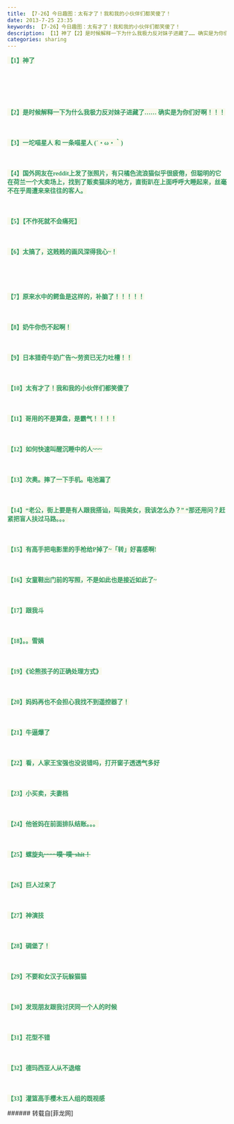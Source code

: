 ```yaml
---
title: 【7-26】今日趣图：太有才了！我和我的小伙伴们都笑傻了！
date: 2013-7-25 23:35
keywords: 【7-26】今日趣图：太有才了！我和我的小伙伴们都笑傻了！
description: 【1】神了【2】是时候解释一下为什么我极力反对妹子进藏了…… 确实是为你们好啊！！！【3】一坨喵星人 和 一条喵星人 (´・ω・｀) 【4】国外网友在reddit上发了张照片，有只橘色流浪猫似乎很疲倦，但聪明的它在荷兰一个大卖场上，找到了贩卖猫床的地方，直街趴在上面呼呼大睡起来，丝毫不在乎周遭来来往往的客人。【5】【不作死就不会痛死】【6】太搞了，这贱贱的画风深得我心~！【7】原来水中的鳄鱼是这样的，补脑了！！！！！【8】奶牛你伤不起啊！【9】日本猎奇牛奶广告～劳资已无力吐槽！！【10】太有才了！我和我的小伙伴们都笑傻了【11】哥用的不是算盘，是霸气！！！！【12】如何快速叫醒沉睡中的人~~~【13】次奥。摔了一下手机。电池漏了【14】“老公，街上要是有人跟我搭讪，叫我美女，我该怎么办？” “那还用问？赶紧把盲人扶过马路。。。【15】有高手把电影里的手枪给P掉了~「转」好喜感啊!【16】女童鞋出门前的写照，不是如此也是接近如此了~【17】跟我斗【18】。。雪姨【19】《论熊孩子的正确处理方式》【20】妈妈再也不会担心我找不到遥控器了！ 【21】牛逼爆了【22】看，人家王宝强也没说错吗，打开窗子透透气多好【23】小买卖，夫妻档【24】他爸妈在前面排队结账。。。 【25】螺旋~~丸~~~~噗~噗~shit！ 【26】巨人过来了~~【27】神演技 【28】碉堡了！【29】不要和女汉子玩躲猫猫【30】发现朋友跟我讨厌同一个人的时候 【31】花型不错【32】德玛西亚人从不退缩【33】灌篮高手樱木五人组的既视感
categories: sharing
---
```

<td class="t_f" id="postmessage_27335">

<font style="color:rgb(51, 153, 102)"><font style="background-color:rgb(249, 249, 236)"><font face="Tahoma"><strong>【1】神了<br/>
<br/>
<br/>
</strong></font></font></font><br/>
<font style="color:rgb(51, 153, 102)"><font style="background-color:rgb(249, 249, 236)"><font face="Tahoma"><strong><br/>
<img alt="" border="0" class="zoom" data-cf-modified-195b7bc9fdb9e53c277ace16-="" file="http://ww4.sinaimg.cn/bmiddle/9d25747atw1e6wldjb2d2g20b40781kx.gif" id="aimg_s5m2r" lazyloadthumb="1" onclick="" onmouseover="" src="http://ww4.sinaimg.cn/bmiddle/9d25747atw1e6wldjb2d2g20b40781kx.gif"/><br/>
</strong></font></font></font><br/>
<font style="color:rgb(51, 153, 102)"><font style="background-color:rgb(249, 249, 236)"></font></font><br/>
<font style="color:rgb(51, 153, 102)"><font style="background-color:rgb(249, 249, 236)"><font face="Tahoma"><strong>【2】是时候解释一下为什么我极力反对妹子进藏了…… 确实是为你们好啊！！！</strong></font></font></font><br/>
<font style="color:rgb(51, 153, 102)"><font style="background-color:rgb(249, 249, 236)"><font face="Tahoma"><strong><br/>
<img alt="" border="0" class="zoom" data-cf-modified-195b7bc9fdb9e53c277ace16-="" file="http://ww3.sinaimg.cn/bmiddle/661b513ctw1e6y8whjesqj20c808b750.jpg" id="aimg_HEyTp" lazyloadthumb="1" onclick="" onmouseover="" src="http://ww3.sinaimg.cn/bmiddle/661b513ctw1e6y8whjesqj20c808b750.jpg"/><br/>
</strong></font></font></font><br/>
<font style="color:rgb(51, 153, 102)"><font style="background-color:rgb(249, 249, 236)"></font></font><br/>
<font style="color:rgb(51, 153, 102)"><font style="background-color:rgb(249, 249, 236)"><font face="Tahoma"><strong>【3】一坨喵星人 和 一条喵星人 (´・ω・｀) </strong></font></font></font><br/>
<font style="color:rgb(51, 153, 102)"><font style="background-color:rgb(249, 249, 236)"><font face="Tahoma"><strong><br/>
<img alt="" border="0" class="zoom" data-cf-modified-195b7bc9fdb9e53c277ace16-="" file="http://ww3.sinaimg.cn/bmiddle/6e5c06b1jw1e6y8z6c5fqj20c80f2gnh.jpg" id="aimg_d97uX" lazyloadthumb="1" onclick="" onmouseover="" src="http://ww3.sinaimg.cn/bmiddle/6e5c06b1jw1e6y8z6c5fqj20c80f2gnh.jpg"/><br/>
</strong></font></font></font><br/>
<font style="color:rgb(51, 153, 102)"><font style="background-color:rgb(249, 249, 236)"></font></font><br/>
<font style="color:rgb(51, 153, 102)"><font style="background-color:rgb(249, 249, 236)"><font face="Tahoma"><strong>【4】国外网友在reddit上发了张照片，有只橘色流浪猫似乎很疲倦，但聪明的它在荷兰一个大卖场上，找到了贩卖猫床的地方，直街趴在上面呼呼大睡起来，丝毫不在乎周遭来来往往的客人。</strong></font></font></font><br/>
<font style="color:rgb(51, 153, 102)"><font style="background-color:rgb(249, 249, 236)"><font face="Tahoma"><strong><br/>
<img alt="" border="0" class="zoom" data-cf-modified-195b7bc9fdb9e53c277ace16-="" file="http://ww3.sinaimg.cn/bmiddle/67bf1bb2jw1e6y8yzd365j20c80gaq5z.jpg" id="aimg_qMh0I" lazyloadthumb="1" onclick="" onmouseover="" src="http://ww3.sinaimg.cn/bmiddle/67bf1bb2jw1e6y8yzd365j20c80gaq5z.jpg"/><br/>
</strong></font></font></font><br/>
<font style="color:rgb(51, 153, 102)"><font style="background-color:rgb(249, 249, 236)"></font></font><br/>
<font style="color:rgb(51, 153, 102)"><font style="background-color:rgb(249, 249, 236)"><font face="Tahoma"><strong>【5】【不作死就不会痛死】</strong></font></font></font><br/>
<font style="color:rgb(51, 153, 102)"><font style="background-color:rgb(249, 249, 236)"><font face="Tahoma"><strong><br/>
<img alt="" border="0" class="zoom" data-cf-modified-195b7bc9fdb9e53c277ace16-="" file="http://ww3.sinaimg.cn/bmiddle/671c4d8egw1e6xvccoumug207a0537o2.gif" id="aimg_f12tZ" lazyloadthumb="1" onclick="" onmouseover="" src="http://ww3.sinaimg.cn/bmiddle/671c4d8egw1e6xvccoumug207a0537o2.gif"/><br/>
</strong></font></font></font><br/>
<font style="color:rgb(51, 153, 102)"><font style="background-color:rgb(249, 249, 236)"></font></font><br/>
<font style="color:rgb(51, 153, 102)"><font style="background-color:rgb(249, 249, 236)"><font face="Tahoma"><strong>【6】太搞了，这贱贱的画风深得我心~！<br/>
<br/>
</strong></font></font></font><br/>
<font style="color:rgb(51, 153, 102)"><font style="background-color:rgb(249, 249, 236)"><font face="Tahoma"><strong><br/>
<img alt="" border="0" class="zoom" data-cf-modified-195b7bc9fdb9e53c277ace16-="" file="http://ww3.sinaimg.cn/bmiddle/6927e7a5jw1e6y7q9sn0wj20c80c7q52.jpg" id="aimg_u22W4" lazyloadthumb="1" onclick="" onmouseover="" src="http://ww3.sinaimg.cn/bmiddle/6927e7a5jw1e6y7q9sn0wj20c80c7q52.jpg"/><br/>
</strong></font></font></font><br/>
<font style="color:rgb(51, 153, 102)"><font style="background-color:rgb(249, 249, 236)"></font></font><br/>
<font style="color:rgb(51, 153, 102)"><font style="background-color:rgb(249, 249, 236)"><font face="Tahoma"><strong>【7】原来水中的鳄鱼是这样的，补脑了！！！！！</strong></font></font></font><br/>
<font style="color:rgb(51, 153, 102)"><font style="background-color:rgb(249, 249, 236)"><font face="Tahoma"><strong><br/>
<img alt="" border="0" class="zoom" data-cf-modified-195b7bc9fdb9e53c277ace16-="" file="http://ww2.sinaimg.cn/bmiddle/70e0a133jw1e6y8tphy1hj20c80gftaq.jpg" id="aimg_T3Ii9" lazyloadthumb="1" onclick="" onmouseover="" src="http://ww2.sinaimg.cn/bmiddle/70e0a133jw1e6y8tphy1hj20c80gftaq.jpg"/><br/>
</strong></font></font></font><br/>
<font style="color:rgb(51, 153, 102)"><font style="background-color:rgb(249, 249, 236)"></font></font><br/>
<font style="color:rgb(51, 153, 102)"><font style="background-color:rgb(249, 249, 236)"><font face="Tahoma"><strong>【8】奶牛你伤不起啊！</strong></font></font></font><br/>
<font style="color:rgb(51, 153, 102)"><font style="background-color:rgb(249, 249, 236)"><font face="Tahoma"><strong><br/>
<img alt="" border="0" class="zoom" data-cf-modified-195b7bc9fdb9e53c277ace16-="" file="http://ww3.sinaimg.cn/bmiddle/89229557jw1e6y8d9iqyig205k046h1z.gif" id="aimg_PzMll" lazyloadthumb="1" onclick="" onmouseover="" src="http://ww3.sinaimg.cn/bmiddle/89229557jw1e6y8d9iqyig205k046h1z.gif"/><br/>
</strong></font></font></font><br/>
<font style="color:rgb(51, 153, 102)"><font style="background-color:rgb(249, 249, 236)"></font></font><br/>
<font style="color:rgb(51, 153, 102)"><font style="background-color:rgb(249, 249, 236)"><font face="Tahoma"><strong>【9】日本猎奇牛奶广告～劳资已无力吐槽！！</strong></font></font></font><br/>
<font style="color:rgb(51, 153, 102)"><font style="background-color:rgb(249, 249, 236)"><font face="Tahoma"><strong><br/>
<img alt="" border="0" class="zoom" data-cf-modified-195b7bc9fdb9e53c277ace16-="" file="http://ww4.sinaimg.cn/bmiddle/999cf916jw1e6y8nn45z5g209q077x6r.gif" id="aimg_BV1fK" lazyloadthumb="1" onclick="" onmouseover="" src="http://ww4.sinaimg.cn/bmiddle/999cf916jw1e6y8nn45z5g209q077x6r.gif"/><br/>
</strong></font></font></font><br/>
<font style="color:rgb(51, 153, 102)"><font style="background-color:rgb(249, 249, 236)"></font></font><br/>
<font style="color:rgb(51, 153, 102)"><font style="background-color:rgb(249, 249, 236)"><font face="Tahoma"><strong>【10】太有才了！我和我的小伙伴们都笑傻了</strong></font></font></font><br/>
<font style="color:rgb(51, 153, 102)"><font style="background-color:rgb(249, 249, 236)"><font face="Tahoma"><strong><br/>
<img alt="" border="0" class="zoom" data-cf-modified-195b7bc9fdb9e53c277ace16-="" file="http://ww3.sinaimg.cn/bmiddle/6830dacbjw1e6y9bh51jrj20c80ga74o.jpg" id="aimg_K2z8b" lazyloadthumb="1" onclick="" onmouseover="" src="http://ww3.sinaimg.cn/bmiddle/6830dacbjw1e6y9bh51jrj20c80ga74o.jpg"/><br/>
</strong></font></font></font><br/>
<font style="color:rgb(51, 153, 102)"><font style="background-color:rgb(249, 249, 236)"></font></font><br/>
<font style="color:rgb(51, 153, 102)"><font style="background-color:rgb(249, 249, 236)"><font face="Tahoma"><strong>【11】哥用的不是算盘，是霸气！！！！</strong></font></font></font><br/>
<font style="color:rgb(51, 153, 102)"><font style="background-color:rgb(249, 249, 236)"><font face="Tahoma"><strong><br/>
<img alt="" border="0" class="zoom" data-cf-modified-195b7bc9fdb9e53c277ace16-="" file="http://ww1.sinaimg.cn/bmiddle/707bdf7cjw1e6y9a0h0y4j20c80so43z.jpg" id="aimg_bzbkv" lazyloadthumb="1" onclick="" onmouseover="" src="http://ww1.sinaimg.cn/bmiddle/707bdf7cjw1e6y9a0h0y4j20c80so43z.jpg"/><br/>
</strong></font></font></font><br/>
<font style="color:rgb(51, 153, 102)"><font style="background-color:rgb(249, 249, 236)"></font></font><br/>
<font style="color:rgb(51, 153, 102)"><font style="background-color:rgb(249, 249, 236)"><font face="Tahoma"><strong>【12】如何快速叫醒沉睡中的人~~~</strong></font></font></font><br/>
<font style="color:rgb(51, 153, 102)"><font style="background-color:rgb(249, 249, 236)"><font face="Tahoma"><strong><br/>
<img alt="" border="0" class="zoom" data-cf-modified-195b7bc9fdb9e53c277ace16-="" file="http://ww3.sinaimg.cn/bmiddle/7ccc87e2jw1e6y98mdxlpg20ak08u1jl.gif" id="aimg_uVAUO" lazyloadthumb="1" onclick="" onmouseover="" src="http://ww3.sinaimg.cn/bmiddle/7ccc87e2jw1e6y98mdxlpg20ak08u1jl.gif"/><br/>
</strong></font></font></font><br/>
<font style="color:rgb(51, 153, 102)"><font style="background-color:rgb(249, 249, 236)"></font></font><br/>
<font style="color:rgb(51, 153, 102)"><font style="background-color:rgb(249, 249, 236)"><font face="Tahoma"><strong>【13】次奥。摔了一下手机。电池漏了</strong></font></font></font><br/>
<font style="color:rgb(51, 153, 102)"><font style="background-color:rgb(249, 249, 236)"><font face="Tahoma"><strong><br/>
<img alt="" border="0" class="zoom" data-cf-modified-195b7bc9fdb9e53c277ace16-="" file="http://ww2.sinaimg.cn/bmiddle/842d1acfjw1e6y9uc6vu9j20bp0ept90.jpg" id="aimg_vNzl9" lazyloadthumb="1" onclick="" onmouseover="" src="http://ww2.sinaimg.cn/bmiddle/842d1acfjw1e6y9uc6vu9j20bp0ept90.jpg"/><br/>
</strong></font></font></font><br/>
<font style="color:rgb(51, 153, 102)"><font style="background-color:rgb(249, 249, 236)"></font></font><br/>
<font style="color:rgb(51, 153, 102)"><font style="background-color:rgb(249, 249, 236)"><font face="Tahoma"><strong>【14】“老公，街上要是有人跟我搭讪，叫我美女，我该怎么办？” “那还用问？赶紧把盲人扶过马路。。。</strong></font></font></font><br/>
<font style="color:rgb(51, 153, 102)"><font style="background-color:rgb(249, 249, 236)"><font face="Tahoma"><strong><br/>
<img alt="" border="0" class="zoom" data-cf-modified-195b7bc9fdb9e53c277ace16-="" file="http://ww1.sinaimg.cn/bmiddle/8bda0e83jw1e6y9mwcm9qg203c02swej.gif" id="aimg_b65t9" lazyloadthumb="1" onclick="" onmouseover="" src="http://ww1.sinaimg.cn/bmiddle/8bda0e83jw1e6y9mwcm9qg203c02swej.gif"/><br/>
</strong></font></font></font><br/>
<font style="color:rgb(51, 153, 102)"><font style="background-color:rgb(249, 249, 236)"></font></font><br/>
<font style="color:rgb(51, 153, 102)"><font style="background-color:rgb(249, 249, 236)"><font face="Tahoma"><strong>【15】有高手把电影里的手枪给P掉了~「转」好喜感啊!</strong></font></font></font><br/>
<font style="color:rgb(51, 153, 102)"><font style="background-color:rgb(249, 249, 236)"><font face="Tahoma"><strong><br/>
<img alt="" border="0" class="zoom" data-cf-modified-195b7bc9fdb9e53c277ace16-="" file="http://ww3.sinaimg.cn/bmiddle/62037b5ajw1e6y9lscl0tj20c83y2nam.jpg" id="aimg_fO2aw" lazyloadthumb="1" onclick="" onmouseover="" src="http://ww3.sinaimg.cn/bmiddle/62037b5ajw1e6y9lscl0tj20c83y2nam.jpg"/><br/>
</strong></font></font></font><br/>
<font style="color:rgb(51, 153, 102)"><font style="background-color:rgb(249, 249, 236)"></font></font><br/>
<font style="color:rgb(51, 153, 102)"><font style="background-color:rgb(249, 249, 236)"><font face="Tahoma"><strong>【16】女童鞋出门前的写照，不是如此也是接近如此了~</strong></font></font></font><br/>
<font style="color:rgb(51, 153, 102)"><font style="background-color:rgb(249, 249, 236)"><font face="Tahoma"><strong><br/>
<img alt="" border="0" class="zoom" data-cf-modified-195b7bc9fdb9e53c277ace16-="" file="http://ww3.sinaimg.cn/bmiddle/661b513cjw1e6y9zjn8u5g20ao080kjm.gif" id="aimg_b1uAg" lazyloadthumb="1" onclick="" onmouseover="" src="http://ww3.sinaimg.cn/bmiddle/661b513cjw1e6y9zjn8u5g20ao080kjm.gif"/><br/>
</strong></font></font></font><br/>
<font style="color:rgb(51, 153, 102)"><font style="background-color:rgb(249, 249, 236)"></font></font><br/>
<font style="color:rgb(51, 153, 102)"><font style="background-color:rgb(249, 249, 236)"><font face="Tahoma"><strong>【17】跟我斗</strong></font></font></font><br/>
<font style="color:rgb(51, 153, 102)"><font style="background-color:rgb(249, 249, 236)"><font face="Tahoma"><strong><br/>
<img alt="" border="0" class="zoom" data-cf-modified-195b7bc9fdb9e53c277ace16-="" file="http://ww4.sinaimg.cn/bmiddle/53baa713gw1e6y3yjop59g20780787wi.gif" id="aimg_VNcny" lazyloadthumb="1" onclick="" onmouseover="" src="http://ww4.sinaimg.cn/bmiddle/53baa713gw1e6y3yjop59g20780787wi.gif"/><br/>
</strong></font></font></font><br/>
<font style="color:rgb(51, 153, 102)"><font style="background-color:rgb(249, 249, 236)"></font></font><br/>
<font style="color:rgb(51, 153, 102)"><font style="background-color:rgb(249, 249, 236)"><font face="Tahoma"><strong>【18】。。雪姨</strong></font></font></font><br/>
<font style="color:rgb(51, 153, 102)"><font style="background-color:rgb(249, 249, 236)"><font face="Tahoma"><strong><br/>
<img alt="" border="0" class="zoom" data-cf-modified-195b7bc9fdb9e53c277ace16-="" file="http://ww4.sinaimg.cn/bmiddle/d5cbafc9gw1e6y3mu15qtj20dc0bw0t4.jpg" id="aimg_yP955" lazyloadthumb="1" onclick="" onmouseover="" src="http://ww4.sinaimg.cn/bmiddle/d5cbafc9gw1e6y3mu15qtj20dc0bw0t4.jpg"/><br/>
</strong></font></font></font><br/>
<font style="color:rgb(51, 153, 102)"><font style="background-color:rgb(249, 249, 236)"></font></font><br/>
<font style="color:rgb(51, 153, 102)"><font style="background-color:rgb(249, 249, 236)"><font face="Tahoma"><strong>【19】《论熊孩子的正确处理方式》</strong></font></font></font><br/>
<font style="color:rgb(51, 153, 102)"><font style="background-color:rgb(249, 249, 236)"><font face="Tahoma"><strong><br/>
<img alt="" border="0" class="zoom" data-cf-modified-195b7bc9fdb9e53c277ace16-="" file="http://ww3.sinaimg.cn/bmiddle/d5cbafc9gw1e6y3mirw19j20dw0a43z1.jpg" id="aimg_wgCUU" lazyloadthumb="1" onclick="" onmouseover="" src="http://ww3.sinaimg.cn/bmiddle/d5cbafc9gw1e6y3mirw19j20dw0a43z1.jpg"/><br/>
</strong></font></font></font><br/>
<font style="color:rgb(51, 153, 102)"><font style="background-color:rgb(249, 249, 236)"></font></font><br/>
<font style="color:rgb(51, 153, 102)"><font style="background-color:rgb(249, 249, 236)"><font face="Tahoma"><strong>【20】妈妈再也不会担心我找不到遥控器了！ </strong></font></font></font><br/>
<font style="color:rgb(51, 153, 102)"><font style="background-color:rgb(249, 249, 236)"><font face="Tahoma"><strong><br/>
<img alt="" border="0" class="zoom" data-cf-modified-195b7bc9fdb9e53c277ace16-="" file="http://ww3.sinaimg.cn/bmiddle/67ac80b3jw1e6xtu0s7qlj20go091753.jpg" id="aimg_YJ7v7" lazyloadthumb="1" onclick="" onmouseover="" src="http://ww3.sinaimg.cn/bmiddle/67ac80b3jw1e6xtu0s7qlj20go091753.jpg"/><br/>
</strong></font></font></font><br/>
<font style="color:rgb(51, 153, 102)"><font style="background-color:rgb(249, 249, 236)"></font></font><br/>
<font style="color:rgb(51, 153, 102)"><font style="background-color:rgb(249, 249, 236)"><font face="Tahoma"><strong>【21】牛逼爆了</strong></font></font></font><br/>
<font style="color:rgb(51, 153, 102)"><font style="background-color:rgb(249, 249, 236)"><font face="Tahoma"><strong><br/>
<img alt="" border="0" class="zoom" data-cf-modified-195b7bc9fdb9e53c277ace16-="" file="http://ww2.sinaimg.cn/mw600/53baa713gw1e6xy6frq0gj20ku0dv0ud.jpg" id="aimg_kTTE0" lazyloadthumb="1" onclick="" onmouseover="" src="http://ww2.sinaimg.cn/mw600/53baa713gw1e6xy6frq0gj20ku0dv0ud.jpg"/><br/>
</strong></font></font></font><br/>
<font style="color:rgb(51, 153, 102)"><font style="background-color:rgb(249, 249, 236)"></font></font><br/>
<font style="color:rgb(51, 153, 102)"><font style="background-color:rgb(249, 249, 236)"><font face="Tahoma"><strong>【22】看，人家王宝强也没说错吗，打开窗子透透气多好</strong></font></font></font><br/>
<font style="color:rgb(51, 153, 102)"><font style="background-color:rgb(249, 249, 236)"><font face="Tahoma"><strong><br/>
<img alt="" border="0" class="zoom" data-cf-modified-195b7bc9fdb9e53c277ace16-="" file="http://ww1.sinaimg.cn/mw600/53baa713gw1e6xy6ls5d0j20ku0fmdgn.jpg" id="aimg_PqPPQ" lazyloadthumb="1" onclick="" onmouseover="" src="http://ww1.sinaimg.cn/mw600/53baa713gw1e6xy6ls5d0j20ku0fmdgn.jpg"/><br/>
</strong></font></font></font><br/>
<font style="color:rgb(51, 153, 102)"><font style="background-color:rgb(249, 249, 236)"></font></font><br/>
<font style="color:rgb(51, 153, 102)"><font style="background-color:rgb(249, 249, 236)"><font face="Tahoma"><strong>【23】小买卖，夫妻档</strong></font></font></font><br/>
<font style="color:rgb(51, 153, 102)"><font style="background-color:rgb(249, 249, 236)"><font face="Tahoma"><strong><br/>
<img alt="" border="0" class="zoom" data-cf-modified-195b7bc9fdb9e53c277ace16-="" file="http://ww2.sinaimg.cn/mw600/53baa713tw1e6xxv5xb6kj20ku0u476v.jpg" id="aimg_BqF1Z" lazyloadthumb="1" onclick="" onmouseover="" src="http://ww2.sinaimg.cn/mw600/53baa713tw1e6xxv5xb6kj20ku0u476v.jpg"/><br/>
</strong></font></font></font><br/>
<font style="color:rgb(51, 153, 102)"><font style="background-color:rgb(249, 249, 236)"></font></font><br/>
<font style="color:rgb(51, 153, 102)"><font style="background-color:rgb(249, 249, 236)"><font face="Tahoma"><strong>【24】他爸妈在前面排队结账。。。 </strong></font></font></font><br/>
<font style="color:rgb(51, 153, 102)"><font style="background-color:rgb(249, 249, 236)"><font face="Tahoma"><strong><br/>
<img alt="" border="0" class="zoom" data-cf-modified-195b7bc9fdb9e53c277ace16-="" file="http://ww4.sinaimg.cn/bmiddle/76ce1f9djw1e4lfb4rr43j20sg0lctbh.jpg" id="aimg_MYYYL" lazyloadthumb="1" onclick="" onmouseover="" src="http://ww4.sinaimg.cn/bmiddle/76ce1f9djw1e4lfb4rr43j20sg0lctbh.jpg"/><br/>
</strong></font></font></font><br/>
<font style="color:rgb(51, 153, 102)"><font style="background-color:rgb(249, 249, 236)"></font></font><br/>
<font style="color:rgb(51, 153, 102)"><font style="background-color:rgb(249, 249, 236)"><font face="Tahoma"><strong>【25】螺旋~~丸~~~~噗~噗~shit！ </strong></font></font></font><br/>
<font style="color:rgb(51, 153, 102)"><font style="background-color:rgb(249, 249, 236)"><font face="Tahoma"><strong><br/>
<img alt="" border="0" class="zoom" data-cf-modified-195b7bc9fdb9e53c277ace16-="" file="http://ww2.sinaimg.cn/bmiddle/b7a04d15jw1e6gkggr0mog205k03yh5e.gif" id="aimg_osBZa" lazyloadthumb="1" onclick="" onmouseover="" src="http://ww2.sinaimg.cn/bmiddle/b7a04d15jw1e6gkggr0mog205k03yh5e.gif"/><br/>
</strong></font></font></font><br/>
<font style="color:rgb(51, 153, 102)"><font style="background-color:rgb(249, 249, 236)"></font></font><br/>
<font style="color:rgb(51, 153, 102)"><font style="background-color:rgb(249, 249, 236)"><font face="Tahoma"><strong>【26】巨人过来了~~</strong></font></font></font><br/>
<font style="color:rgb(51, 153, 102)"><font style="background-color:rgb(249, 249, 236)"><font face="Tahoma"><strong><br/>
<img alt="" border="0" class="zoom" data-cf-modified-195b7bc9fdb9e53c277ace16-="" file="http://ww3.sinaimg.cn/bmiddle/becee87egw1e5dqe7knasg20b408wdta.gif" id="aimg_g0E00" lazyloadthumb="1" onclick="" onmouseover="" src="http://ww3.sinaimg.cn/bmiddle/becee87egw1e5dqe7knasg20b408wdta.gif"/><br/>
</strong></font></font></font><br/>
<font style="color:rgb(51, 153, 102)"><font style="background-color:rgb(249, 249, 236)"></font></font><br/>
<font style="color:rgb(51, 153, 102)"><font style="background-color:rgb(249, 249, 236)"><font face="Tahoma"><strong>【27】神演技 </strong></font></font></font><br/>
<font style="color:rgb(51, 153, 102)"><font style="background-color:rgb(249, 249, 236)"><font face="Tahoma"><strong><br/>
<img alt="" border="0" class="zoom" data-cf-modified-195b7bc9fdb9e53c277ace16-="" file="http://ww3.sinaimg.cn/bmiddle/61add42ajw1e6xsyurf61g20b405shdu.gif" id="aimg_VE2E2" lazyloadthumb="1" onclick="" onmouseover="" src="http://ww3.sinaimg.cn/bmiddle/61add42ajw1e6xsyurf61g20b405shdu.gif"/><br/>
</strong></font></font></font><br/>
<font style="color:rgb(51, 153, 102)"><font style="background-color:rgb(249, 249, 236)"></font></font><br/>
<font style="color:rgb(51, 153, 102)"><font style="background-color:rgb(249, 249, 236)"><font face="Tahoma"><strong>【28】碉堡了！</strong></font></font></font><br/>
<font style="color:rgb(51, 153, 102)"><font style="background-color:rgb(249, 249, 236)"><font face="Tahoma"><strong><br/>
<img alt="" border="0" class="zoom" data-cf-modified-195b7bc9fdb9e53c277ace16-="" file="http://ww3.sinaimg.cn/bmiddle/becee87egw1e4ztym2jfzg205e09nkgq.gif" id="aimg_gy353" lazyloadthumb="1" onclick="" onmouseover="" src="http://ww3.sinaimg.cn/bmiddle/becee87egw1e4ztym2jfzg205e09nkgq.gif"/><br/>
</strong></font></font></font><br/>
<font style="color:rgb(51, 153, 102)"><font style="background-color:rgb(249, 249, 236)"></font></font><br/>
<font style="color:rgb(51, 153, 102)"><font style="background-color:rgb(249, 249, 236)"><font face="Tahoma"><strong>【29】不要和女汉子玩躲猫猫</strong></font></font></font><br/>
<font style="color:rgb(51, 153, 102)"><font style="background-color:rgb(249, 249, 236)"><font face="Tahoma"><strong><br/>
<img alt="" border="0" class="zoom" data-cf-modified-195b7bc9fdb9e53c277ace16-="" file="http://ww3.sinaimg.cn/bmiddle/6bffd7e9jw1e6xo7zdmj5j20ce0euab7.jpg" id="aimg_Ob6VA" lazyloadthumb="1" onclick="" onmouseover="" src="http://ww3.sinaimg.cn/bmiddle/6bffd7e9jw1e6xo7zdmj5j20ce0euab7.jpg"/><br/>
</strong></font></font></font><br/>
<font style="color:rgb(51, 153, 102)"><font style="background-color:rgb(249, 249, 236)"></font></font><br/>
<font style="color:rgb(51, 153, 102)"><font style="background-color:rgb(249, 249, 236)"><font face="Tahoma"><strong>【30】发现朋友跟我讨厌同一个人的时候 </strong></font></font></font><br/>
<font style="color:rgb(51, 153, 102)"><font style="background-color:rgb(249, 249, 236)"><font face="Tahoma"><strong><br/>
<img alt="" border="0" class="zoom" data-cf-modified-195b7bc9fdb9e53c277ace16-="" file="http://ww4.sinaimg.cn/bmiddle/7d533f05tw1e6wuu7mvp5g206t046qqn.gif" id="aimg_q1hdW" lazyloadthumb="1" onclick="" onmouseover="" src="http://ww4.sinaimg.cn/bmiddle/7d533f05tw1e6wuu7mvp5g206t046qqn.gif"/><br/>
</strong></font></font></font><br/>
<font style="color:rgb(51, 153, 102)"><font style="background-color:rgb(249, 249, 236)"></font></font><br/>
<font style="color:rgb(51, 153, 102)"><font style="background-color:rgb(249, 249, 236)"><font face="Tahoma"><strong>【31】花型不错</strong></font></font></font><br/>
<font style="color:rgb(51, 153, 102)"><font style="background-color:rgb(249, 249, 236)"><font face="Tahoma"><strong><br/>
<img alt="" border="0" class="zoom" data-cf-modified-195b7bc9fdb9e53c277ace16-="" file="http://ww2.sinaimg.cn/bmiddle/7053971dtw1e6xqbl4izdj20cp0d6gm4.jpg" id="aimg_eqJCJ" lazyloadthumb="1" onclick="" onmouseover="" src="http://ww2.sinaimg.cn/bmiddle/7053971dtw1e6xqbl4izdj20cp0d6gm4.jpg"/><br/>
</strong></font></font></font><br/>
<font style="color:rgb(51, 153, 102)"><font style="background-color:rgb(249, 249, 236)"></font></font><br/>
<font style="color:rgb(51, 153, 102)"><font style="background-color:rgb(249, 249, 236)"><font face="Tahoma"><strong>【32】德玛西亚人从不退缩</strong></font></font></font><br/>
<font style="color:rgb(51, 153, 102)"><font style="background-color:rgb(249, 249, 236)"><font face="Tahoma"><strong><br/>
<img alt="" border="0" class="zoom" data-cf-modified-195b7bc9fdb9e53c277ace16-="" file="http://ww2.sinaimg.cn/mw600/9d64aa09tw1e6xnxwkbe3j20dx08y3zp.jpg" id="aimg_RwFdD" lazyloadthumb="1" onclick="" onmouseover="" src="http://ww2.sinaimg.cn/mw600/9d64aa09tw1e6xnxwkbe3j20dx08y3zp.jpg"/><br/>
</strong></font></font></font><br/>
<font style="color:rgb(51, 153, 102)"><font style="background-color:rgb(249, 249, 236)"></font></font><br/>
<font style="color:rgb(51, 153, 102)"><font style="background-color:rgb(249, 249, 236)"><font face="Tahoma"><strong>【33】灌篮高手樱木五人组的既视感</strong></font></font></font><br/>
<img alt="" border="0" class="zoom" data-cf-modified-195b7bc9fdb9e53c277ace16-="" file="http://ww2.sinaimg.cn/bmiddle/6c326847gw1e6w49mlkgyg209q05ze82.gif" id="aimg_b62YY" lazyloadthumb="1" onclick="" onmouseover="" src="http://ww2.sinaimg.cn/bmiddle/6c326847gw1e6w49mlkgyg209q05ze82.gif"/><br/>
</td>
###### 转载自[菲龙网]